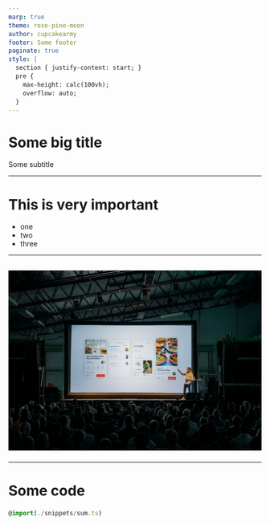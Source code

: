 ```yaml
---
marp: true
theme: rose-pine-moon
author: cupcakearmy
footer: Some footer
paginate: true
style: |
  section { justify-content: start; }
  pre {
    max-height: calc(100vh);
    overflow: auto;
  }
---
```


<style scoped>section { justify-content: center; }</style>

<!--_paginate: false -->

# Some big title

Some subtitle

---

# This is very important

- one
- two
- three

---

<!--
_paginate: false
_footer: ''
-->

## ![bg](./images/keynote.jpg)

---

# Some code

```ts
@import(./snippets/sum.ts)
```

